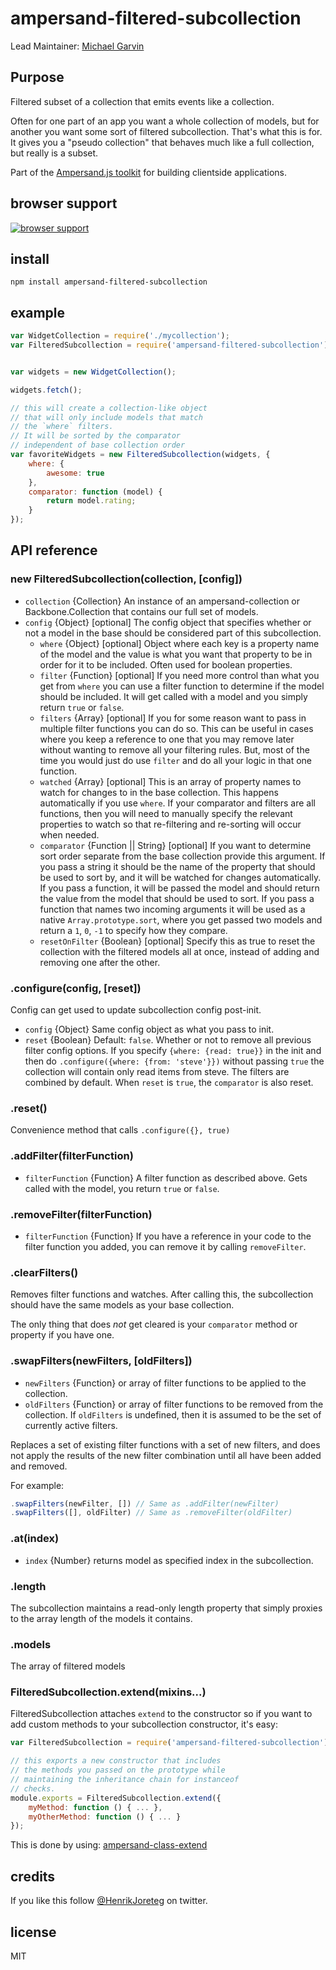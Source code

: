 # ampersand-filtered-subcollection

Lead Maintainer: [Michael Garvin](https://github.com/wraithgar)

## Purpose

Filtered subset of a collection that emits events like a collection.

Often for one part of an app you want a whole collection of models, but for another you want some sort of filtered subcollection. That's what this is for. It gives you a "pseudo collection" that behaves much like a full collection, but really is a subset.

<!-- starthide -->
Part of the [Ampersand.js toolkit](http://ampersandjs.com) for building clientside applications.
<!-- endhide -->

## browser support

[![browser support](https://ci.testling.com/ampersandjs/ampersand-filtered-subcollection.png)
](https://ci.testling.com/ampersandjs/ampersand-filtered-subcollection)

## install

```
npm install ampersand-filtered-subcollection
```

## example

```javascript
var WidgetCollection = require('./mycollection');
var FilteredSubcollection = require('ampersand-filtered-subcollection');


var widgets = new WidgetCollection();

widgets.fetch();

// this will create a collection-like object
// that will only include models that match
// the `where` filters.
// It will be sorted by the comparator
// independent of base collection order
var favoriteWidgets = new FilteredSubcollection(widgets, {
    where: {
        awesome: true
    },
    comparator: function (model) {
        return model.rating;
    }
});
```

## API reference

### new FilteredSubcollection(collection, [config])

* `collection` {Collection} An instance of an ampersand-collection or Backbone.Collection that contains our full set of models.
* `config` {Object} [optional] The config object that specifies whether or not a model in the base should be considered part of this subcollection.
    * `where` {Object} [optional] Object where each key is a property name of the model and the value is what you want that property to be in order for it to be included. Often used for boolean properties.
    * `filter` {Function} [optional] If you need more control than what you get from `where` you can use a filter function to determine if the model should be included. It will get called with a model and you simply return `true` or `false`.
    * `filters` {Array} [optional] If you for some reason want to pass in multiple filter functions you can do so. This can be useful in cases where you keep a reference to one that you may remove later without wanting to remove all your filtering rules. But, most of the time you would just do use `filter` and do all your logic in that one function.
    * `watched` {Array} [optional] This is an array of property names to watch for changes to in the base collection. This happens automatically if you use `where`. If your comparator and filters are all functions, then you will need to manually specify the relevant properties to watch so that re-filtering and re-sorting will occur when needed.
    * `comparator` {Function || String} [optional] If you want to determine sort order separate from the base collection provide this argument. If you pass a string it should be the name of the property that should be used to sort by, and it will be watched for changes automatically. If you pass a function, it will be passed the model and should return the value from the model that should be used to sort. If you pass a function that names two incoming arguments it will be used as a native `Array.prototype.sort`, where you get passed two models and return a `1`, `0`, `-1` to specify how they compare.
    * `resetOnFilter` {Boolean} [optional] Specify this as true to reset the collection with the filtered models all at once, instead of adding and removing one after the other.

### .configure(config, [reset])

Config can get used to update subcollection config post-init.

* `config` {Object} Same config object as what you pass to init.
* `reset` {Boolean} Default: `false`. Whether or not to remove all previous filter config options. If you specify `{where: {read: true}}` in the init and then do `.configure({where: {from: 'steve'}})` without passing `true` the collection will contain only read items from steve. The filters are combined by default. When `reset` is `true`, the `comparator` is also reset.

### .reset()

Convenience method that calls `.configure({}, true)`

### .addFilter(filterFunction)

* `filterFunction` {Function} A filter function as described above. Gets called with the model, you return `true` or `false`.

### .removeFilter(filterFunction)

* `filterFunction` {Function} If you have a reference in your code to the filter function you added, you can remove it by calling `removeFilter`.

### .clearFilters()

Removes filter functions and watches. After calling this, the subcollection should have the same models as your base collection.

The only thing that does *not* get cleared is your `comparator` method or property if you have one.

### .swapFilters(newFilters, [oldFilters])

* `newFilters` {Function} or array of filter functions to be applied to the collection.
* `oldFilters` {Function} or array of filter functions to be removed from the collection. If `oldFilters` is undefined, then it is assumed to be the set of currently active filters.

Replaces a set of existing filter functions with a set of new filters, and does not apply the results of the new filter combination until all have been added and removed.

For example:

```javascript
.swapFilters(newFilter, []) // Same as .addFilter(newFilter)
.swapFilters([], oldFilter) // Same as .removeFilter(oldFilter)
```


### .at(index)

* `index` {Number} returns model as specified index in the subcollection.

### .length

The subcollection maintains a read-only length property that simply proxies to the array length of the models it contains.

### .models

The array of filtered models

### FilteredSubcollection.extend(mixins...)

FilteredSubcollection attaches `extend` to the constructor so if you want to add custom methods to your subcollection constructor, it's easy:

```javascript
var FilteredSubcollection = require('ampersand-filtered-subcollection');

// this exports a new constructor that includes
// the methods you passed on the prototype while
// maintaining the inheritance chain for instanceof
// checks.
module.exports = FilteredSubcollection.extend({
    myMethod: function () { ... },
    myOtherMethod: function () { ... }
});
```

This is done by using: [ampersand-class-extend](https://github.com/AmpersandJS/ampersand-class-extend)

## credits

If you like this follow [@HenrikJoreteg](http://twitter.com/henrikjoreteg) on twitter.

## license

MIT
